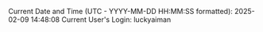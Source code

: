 Current Date and Time (UTC - YYYY-MM-DD HH:MM:SS formatted): 2025-02-09 14:48:08
Current User's Login: luckyaiman
